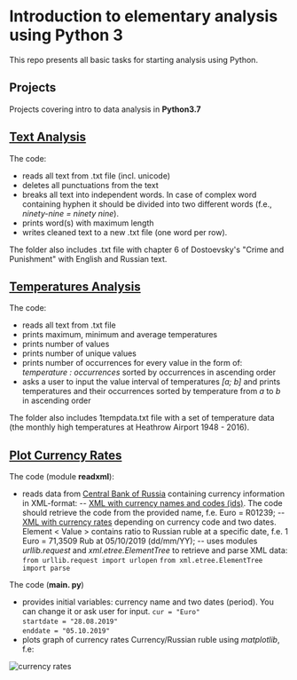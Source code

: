 # Introduction to elementary analysis using Python 3

This repo presents all basic tasks for starting analysis using Python.

## Projects

Projects covering intro to data analysis in **Python3.7**

## [Text Analysis](https://github.com/LSIND/intro-to-python3-analysis/tree/master/TextAnalysis)

The code:
 - reads all text from .txt file (incl. unicode) 
 - deletes all punctuations from the text
 - breaks all text into independent words. In case of complex word containing hyphen it should be divided into two different words (f.e., *ninety-nine = ninety nine*).
 - prints word(s) with maximum length
 - writes cleaned text to a new .txt file (one word per row).

The folder also includes .txt file with chapter 6 of Dostoevsky's "Crime and Punishment" with English and Russian text.

## [Temperatures Analysis](https://github.com/LSIND/intro-to-python3-analysis/tree/master/TemperaturesAnalysis)

The code:
 - reads all text from .txt file
 - prints maximum, minimum and average temperatures
 - prints number of values
 - prints number of unique values
 - prints number of occurrences for every value in the form of: *temperature : occurrences* sorted by occurrences in ascending order
 - asks a user to input the value interval of temperatures *[a; b]* and prints temperatures and their occurrences sorted by temperature from *a* to *b* in ascending order

The folder also includes 1tempdata.txt file with a set of temperature data (the monthly high temperatures at Heathrow Airport 1948 - 2016).

## [Plot Currency Rates](https://github.com/LSIND/intro-to-python3-analysis/tree/master/PlotCurrencyRates "PlotCurrencyRates")
The code (module **readxml**):
 - reads data from [Central Bank of Russia](http://www.cbr.ru/development/SXML/) containing currency information in XML-format:
  --  [XML with currency names and codes (ids)](http://www.cbr.ru/scripts/XML_val.asp?d=0). The code should retrieve the code from the provided name, f.e. Euro = R01239;
   -- [XML with currency rates](http://www.cbr.ru/scripts/XML_dynamic.asp?date_req1=28/08/2019&date_req2=05/10/2019&VAL_NM_RQ=R01239) depending on currency code and two dates. Element < Value >  contains ratio to Russian ruble at a specific date, f.e. 1 Euro = 71,3509 Rub at 05/10/2019 (dd/mm/YY);
    -- uses modules *urllib.request* and *xml.etree.ElementTree* to retrieve and parse XML data:
     `from urllib.request import urlopen`
    `from xml.etree.ElementTree import parse`
    
The code (**main. py**)
- provides initial variables: currency name and two dates (period). You can change it or ask user for input.
     `cur = "Euro"`    
     `startdate = "28.08.2019"`    
     `enddate = "05.10.2019"`
- plots graph of currency rates Currency/Russian ruble using *matplotlib*, f.e:

![currency rates](https://lh6.googleusercontent.com/nOwNHMzicloikeA-RfWPwb4dVMpY-RVBmv2IRAdpjyNd4RuP902P9ZKHMtYIVVBuo2i06XKCUCgYjQ=w1365-h937-rw)
